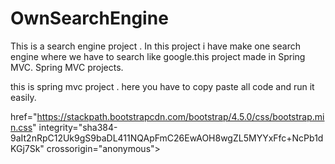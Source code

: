 # OwnSearchEngine
This is a search engine project . In this project i have make one search engine where we have to search like google.this project made in Spring MVC. Spring MVC projects.

this is spring mvc project . here you have to copy paste all code and run it easily.

<link rel="stylesheet"

href="https://stackpath.bootstrapcdn.com/bootstrap/4.5.0/css/bootstrap.min.css" integrity="sha384-9aIt2nRpC12Uk9gS9baDL411NQApFmC26EwAOH8wgZL5MYYxFfc+NcPb1dKGj7Sk" crossorigin="anonymous">
